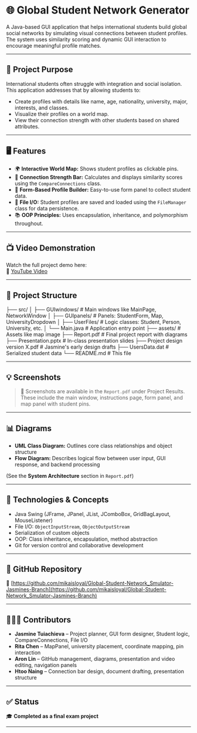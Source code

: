# 🌐 Global Student Network Generator


A Java-based GUI application that helps international students build global social networks by simulating visual connections between student profiles. The system uses similarity scoring and dynamic GUI interaction to encourage meaningful profile matches.

---

## 🎯 Project Purpose

International students often struggle with integration and social isolation. This application addresses that by allowing students to:
- Create profiles with details like name, age, nationality, university, major, interests, and classes.
- Visualize their profiles on a world map.
- View their connection strength with other students based on shared attributes.

---

## 🖥️ Features

- 🌍 **Interactive World Map:** Shows student profiles as clickable pins.
- 🧮 **Connection Strength Bar:** Calculates and displays similarity scores using the `CompareConnections` class.
- 📝 **Form-Based Profile Builder:** Easy-to-use form panel to collect student data.
- 💾 **File I/O:** Student profiles are saved and loaded using the `FileManager` class for data persistence.
- 📚 **OOP Principles:** Uses encapsulation, inheritance, and polymorphism throughout.

---

## 📺 Video Demonstration

Watch the full project demo here:  
🎥 [YouTube Video](https://youtu.be/oZV9fMl1vlw?si=X1T8N4vMggpOIXc5)

---

## 📂 Project Structure

├── src/
│ ├── GUIwindows/ # Main windows like MainPage, NetworkWindow
│ ├── GUIpanels/ # Panels: StudentForm, Map, UniversityDropdown
│ ├── UserFiles/ # Logic classes: Student, Person, University, etc.
│ └── Main.java # Application entry point
├── assets/ # Assets like map image
├── Report.pdf # Final project report with diagrams
├── Presentation.pptx # In-class presentation slides
├── Project design version X.pdf # Jasmine's early design drafts
├── UsersData.dat # Serialized student data
└── README.md # This file


---

## 💡 Screenshots

> 📌 Screenshots are available in the `Report.pdf` under Project Results.  
These include the main window, instructions page, form panel, and map panel with student pins.

---

## 📊 Diagrams

- **UML Class Diagram:** Outlines core class relationships and object structure  
- **Flow Diagram:** Describes logical flow between user input, GUI response, and backend processing  

(See the **System Architecture** section in `Report.pdf`)

---

## 🧠 Technologies & Concepts

- Java Swing (JFrame, JPanel, JList, JComboBox, GridBagLayout, MouseListener)
- File I/O: `ObjectInputStream`, `ObjectOutputStream`
- Serialization of custom objects
- OOP: Class inheritance, encapsulation, method abstraction
- Git for version control and collaborative development

---

## 🔗 GitHub Repository

📁 [https://github.com/mikaisloyal/Global-Student-Network_Smulator-Jasmines-Branch](https://github.com/mikaisloyal/Global-Student-Network_Smulator-Jasmines-Branch)

---

## 🧑‍🤝‍🧑 Contributors

- **Jasmine Tuiachieva** – Project planner, GUI form designer, Student logic, CompareConnections, File I/O  
- **Rita Chen** – MapPanel, university placement, coordinate mapping, pin interaction  
- **Aron Lin** – GitHub management, diagrams, presentation and video editing, navigation panels  
- **Htoo Naing** – Connection bar design, document drafting, presentation structure

---

## ✅ Status

🎓 **Completed as a final exam project**  

---

